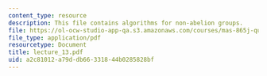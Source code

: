 ```yaml
---
content_type: resource
description: This file contains algorithms for non-abelion groups.
file: https://ol-ocw-studio-app-qa.s3.amazonaws.com/courses/mas-865j-quantum-information-science-spring-2006/a2c81012a79ddb66331844b0285828bf_lecture_13.pdf
file_type: application/pdf
resourcetype: Document
title: lecture_13.pdf
uid: a2c81012-a79d-db66-3318-44b0285828bf
---
```


